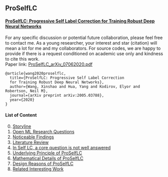 ## ProSelfLC


#### [ProSelfLC: Progressive Self Label Correction for Training Robust Deep Neural Networks](https://xinshaoamoswang.github.io/blogs/2020-06-07-Progressive-self-label-correction/)




For any specific discussion or potential future collaboration, please feel free to contact me. As a young
researcher, your interest and star (citation) will mean a lot for me and my collaborators. For source codes, we
are happy to provide if there is a request conditioned on academic use only and kindness to cite this work.<br />
Paper link: [ProSelfLC_arXiv_07062020.pdf](https://xinshaoamoswang.github.io/blogs/figsProSelfLC/ProSelfLC_arXiv_07062020.pdf)
```
@article{wang2020proselflc,
  title={ProSelfLC: Progressive Self Label Correction 
  for Training Robust Deep Neural Networks},
  author={Wang, Xinshao and Hua, Yang and Kodirov, Elyor and Robertson, Neil M},
  journal={arXiv preprint arXiv:2005.03788},
  year={2020}
}
```


#### List of Content

<!-- :+1: means being highly related to my personal research interest. -->
0. [Storyline](https://xinshaoamoswang.github.io/blogs/2020-06-07-Progressive-self-label-correction/#storyline)
0. [Open ML Research Questions](https://xinshaoamoswang.github.io/blogs/2020-06-07-Progressive-self-label-correction/#open-ml-research-questions)
0. [Noticeable Findings](https://xinshaoamoswang.github.io/blogs/2020-06-07-Progressive-self-label-correction/#noticeable-findings)
0. [Literature Review](https://xinshaoamoswang.github.io/blogs/2020-06-07-Progressive-self-label-correction/#literature-review)
0. [In Self LC, a core question is not well answered](https://xinshaoamoswang.github.io/blogs/2020-06-07-Progressive-self-label-correction/#in-self-lc-a-core-question-is-not-well-answered)
0. [Underlying Principle of ProSelfLC](https://xinshaoamoswang.github.io/blogs/2020-06-07-Progressive-self-label-correction/#underlying-principle-of-proselflc)
0. [Mathematical Details of ProSelfLC](https://xinshaoamoswang.github.io/blogs/2020-06-07-Progressive-self-label-correction/#mathematical-details-of-proselflc)
0. [Design Reasons of ProSelfLC](https://xinshaoamoswang.github.io/blogs/2020-06-07-Progressive-self-label-correction/#design-reasons-of-proselflc)
0. [Related Interesting Work](https://xinshaoamoswang.github.io/blogs/2020-06-07-Progressive-self-label-correction/#related-interesting-work)